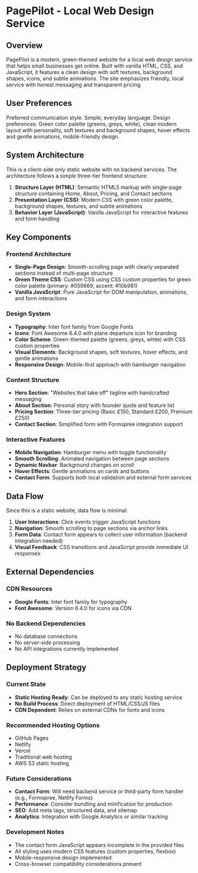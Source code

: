 # PagePilot - Local Web Design Service

## Overview

PagePilot is a modern, green-themed website for a local web design service that helps small businesses get online. Built with vanilla HTML, CSS, and JavaScript, it features a clean design with soft textures, background shapes, icons, and subtle animations. The site emphasizes friendly, local service with honest messaging and transparent pricing.

## User Preferences

Preferred communication style: Simple, everyday language.
Design preferences: Green color palette (greens, greys, white), clean modern layout with personality, soft textures and background shapes, hover effects and gentle animations, mobile-friendly design.

## System Architecture

This is a client-side only static website with no backend services. The architecture follows a simple three-tier frontend structure:

1. **Structure Layer (HTML)**: Semantic HTML5 markup with single-page structure containing Home, About, Pricing, and Contact sections
2. **Presentation Layer (CSS)**: Modern CSS with green color palette, background shapes, textures, and subtle animations
3. **Behavior Layer (JavaScript)**: Vanilla JavaScript for interactive features and form handling

## Key Components

### Frontend Architecture
- **Single-Page Design**: Smooth-scrolling page with clearly separated sections instead of multi-page structure
- **Green Theme CSS**: Custom CSS using CSS custom properties for green color palette (primary: #059669, accent: #10b981)
- **Vanilla JavaScript**: Pure JavaScript for DOM manipulation, animations, and form interactions

### Design System
- **Typography**: Inter font family from Google Fonts
- **Icons**: Font Awesome 6.4.0 with plane departure icon for branding
- **Color Scheme**: Green-themed palette (greens, greys, white) with CSS custom properties
- **Visual Elements**: Background shapes, soft textures, hover effects, and gentle animations
- **Responsive Design**: Mobile-first approach with hamburger navigation

### Content Structure
- **Hero Section**: "Websites that take off" tagline with handcrafted messaging
- **About Section**: Personal story with founder quote and feature list
- **Pricing Section**: Three-tier pricing (Basic £150, Standard £200, Premium £250)
- **Contact Section**: Simplified form with Formspree integration support

### Interactive Features
- **Mobile Navigation**: Hamburger menu with toggle functionality
- **Smooth Scrolling**: Animated navigation between page sections
- **Dynamic Navbar**: Background changes on scroll
- **Hover Effects**: Gentle animations on cards and buttons
- **Contact Form**: Supports both local validation and external form services

## Data Flow

Since this is a static website, data flow is minimal:

1. **User Interactions**: Click events trigger JavaScript functions
2. **Navigation**: Smooth scrolling to page sections via anchor links
3. **Form Data**: Contact form appears to collect user information (backend integration needed)
4. **Visual Feedback**: CSS transitions and JavaScript provide immediate UI responses

## External Dependencies

### CDN Resources
- **Google Fonts**: Inter font family for typography
- **Font Awesome**: Version 6.4.0 for icons via CDN

### No Backend Dependencies
- No database connections
- No server-side processing
- No API integrations currently implemented

## Deployment Strategy

### Current State
- **Static Hosting Ready**: Can be deployed to any static hosting service
- **No Build Process**: Direct deployment of HTML/CSS/JS files
- **CDN Dependent**: Relies on external CDNs for fonts and icons

### Recommended Hosting Options
- GitHub Pages
- Netlify
- Vercel
- Traditional web hosting
- AWS S3 static hosting

### Future Considerations
- **Contact Form**: Will need backend service or third-party form handler (e.g., Formspree, Netlify Forms)
- **Performance**: Consider bundling and minification for production
- **SEO**: Add meta tags, structured data, and sitemap
- **Analytics**: Integration with Google Analytics or similar tracking

### Development Notes
- The contact form JavaScript appears incomplete in the provided files
- All styling uses modern CSS features (custom properties, flexbox)
- Mobile-responsive design implemented
- Cross-browser compatibility considerations present